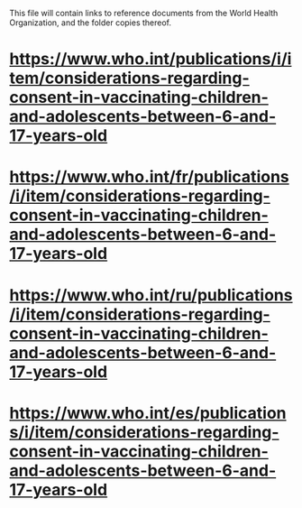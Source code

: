 This file will contain links to reference documents from the World Health Organization, and the folder copies thereof.

# https://www.who.int/publications/i/item/considerations-regarding-consent-in-vaccinating-children-and-adolescents-between-6-and-17-years-old
# https://www.who.int/fr/publications/i/item/considerations-regarding-consent-in-vaccinating-children-and-adolescents-between-6-and-17-years-old
# https://www.who.int/ru/publications/i/item/considerations-regarding-consent-in-vaccinating-children-and-adolescents-between-6-and-17-years-old
# https://www.who.int/es/publications/i/item/considerations-regarding-consent-in-vaccinating-children-and-adolescents-between-6-and-17-years-old
